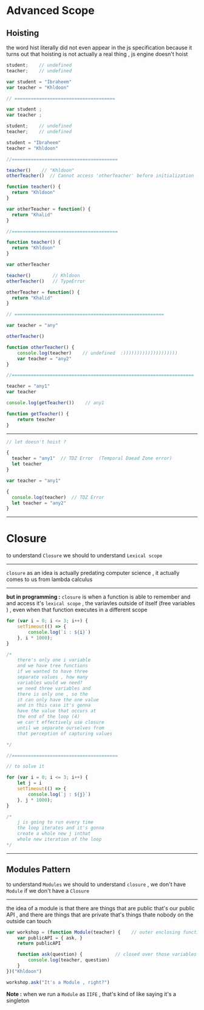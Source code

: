 # Advanced Scope

## Hoisting
the word hist literally did not even appear in the js specification because it turns out that hoisting is not actually a real thing  , js engine doesn't hoist 

```js
student;    // undefined
teacher;    // undefined

var student = "Ibraheem"
var teacher = "Khldoon"

// =====================================

var student ;
var teacher ;

student;    // undefined
teacher;    // undefined

student = "Ibraheem"
teacher = "Khldoon"

//=======================================

teacher()    // "Khldoon"
otherTeacher()  // Cannot access 'otherTeacher' before initialization

function teacher() {
  return "Khldoon"
}

var otherTeacher = function() {
  return "Khalid"
}

//=======================================

function teacher() {
  return "Khldoon"
}

var otherTeacher

teacher()        // Khldoon
otherTeacher()   // TypeError

otherTeacher = function() {
  return "Khalid"
}

// =======================================================

var teacher = "any"

otherTeacher()

function otherTeacher() {
    console.log(teacher)    // undefined  :))))))))))))))))))))
    var teacher = "any2"
}

//===================================================================

teacher = "any1"
var teacher

console.log(getTeacher())    // any1

function getTeacher() {
    return teacher
}
```

---

```js
// let doesn't hoist ?

{
  teacher = "any1"  // TDZ Error  (Temporal Daead Zone error)
  let teacher
}

var teacher = "any1"

{
  console.log(teacher)  // TDZ Error
  let teacher = "any2"
}
```

--- 
# Closure

to understand `Closure` we should to understand `Lexical scope`

---

`closure` as an idea is actually predating computer science , it actually comes to us from lambda calculus 

--- 
**but in programming :** `closure` is when a function is able to remember and and access it's `lexical scope` , the variavles outside of itself (free variables )  , even when that function executes in a different scope

```js
for (var i = 0; i <= 3; i++) {
    setTimeout(() => {
        console.log(`i : ${i}`)
    }, i * 1000);
}

/*
    there's only one i variable 
    and we have tree functions
    if we wanted to have three
    separate values , how many
    variables would we need?
    we need three variables and
    there is only one , so the
    it can only have the one value 
    and in this case it's gonna
    have the value that occurs at
    the end of the loop (4)
    we can't effectively use closure
    until we separate ourselves from
    that perception of capturing values

*/

//=======================================

// to solve it

for (var i = 0; i <= 3; i++) {
    let j = i
    setTimeout(() => {
        console.log(`j : ${j}`)
    }, j * 1000);
}

/* 
    j is going to run every time
    the loop iterates and it's gonna
    create a whole new j inthat
    whole new iteration of the loop
*/
```
---
## Modules Pattern

to understand `Modules` we should to understand `closure` , we don't have `Module` if
we don't have a `Closure` 

---
the idea of a module is that there are things that are public 
that's our public API , and there are things that are private 
that's things thate nobody on the outside can touch

```js
var workshop = (function Module(teacher) {    // outer enclosing function (IIFE)
    var publicAPI = { ask, }
    return publicAPI

    function ask(question) {            // closed over those variables  , in this case closed over teacher variable
        console.log(teacher, question)
    }
})("Khldoon")

workshop.ask("It's a Module , right?")
```

**Note :** when we run a `Module` as `IIFE` , that's kind of like saying it's a singleton 





























